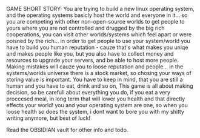 GAME SHORT STORY:
	You are trying to build a new linux operating system, and the operating systems basicly host the world and everyone in it... so you are competing with other non-open-source worlds to get people to yours where you are not controlled and drugged by the big rich cooperations, you can visit other worlds/systems which feel apart or were poisned by the rich... in order to get people to use your system/world you have to build you human reputation - cauze that's what makes you uniqe and makes people like you, but you also have to collect money and resources to upgrade your servers, and be able to host more people. Making mistakes will cauze you to loose reputation and people... in the systems/worlds universe there is a stock market, so chosing your ways of storing value is important. You have to keep in mind, that you are still a human and you have to eat, drink and so on, This game is all about making decision, so be carefull about everything you do, if you eat a very proccesed meal, in long term that will lower you health and that directly effects your world! you and your operating system are one, so when you loose health so does the system, i dont want to bore you with my shitty writing anymore, but best of luck!

 Read the OBSIDIAN vault for other info and todo.
